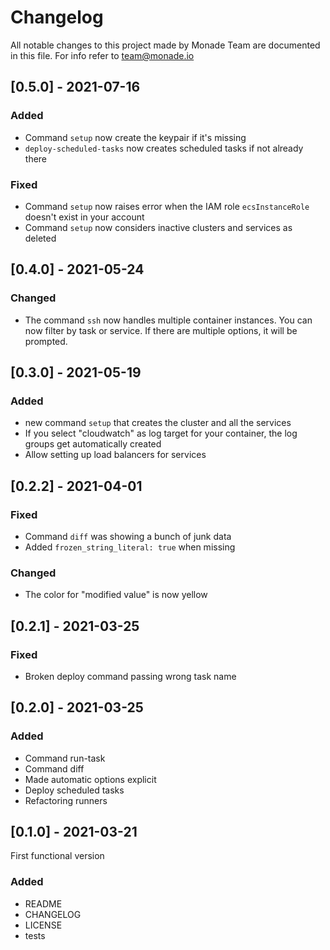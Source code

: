 # Changelog
All notable changes to this project made by Monade Team are documented in this file. For info refer to team@monade.io

## [0.5.0] - 2021-07-16
### Added
- Command `setup` now create the keypair if it's missing
- `deploy-scheduled-tasks` now creates scheduled tasks if not already there

### Fixed
- Command `setup` now raises error when the IAM role `ecsInstanceRole` doesn't exist in your account
- Command `setup` now considers inactive clusters and services as deleted

## [0.4.0] - 2021-05-24
### Changed
- The command `ssh` now handles multiple container instances. You can now filter by task or service. If there are multiple options, it will be prompted.

## [0.3.0] - 2021-05-19
### Added
- new command `setup` that creates the cluster and all the services
- If you select "cloudwatch" as log target for your container, the log groups get automatically created
- Allow setting up load balancers for services

## [0.2.2] - 2021-04-01
### Fixed
- Command `diff` was showing a bunch of junk data
- Added `frozen_string_literal: true` when missing

### Changed
- The color for "modified value" is now yellow

## [0.2.1] - 2021-03-25
### Fixed
- Broken deploy command passing wrong task name

## [0.2.0] - 2021-03-25
### Added
- Command run-task
- Command diff
- Made automatic options explicit
- Deploy scheduled tasks
- Refactoring runners

## [0.1.0] - 2021-03-21
First functional version

### Added
- README
- CHANGELOG
- LICENSE
- tests
